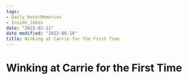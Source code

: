 ```yaml
---
tags:
- Daily_Note/Memories
- Inside_Jokes
date: "2022-02-11"
date modified: "2022-06-16"
title: Winking at Carrie for the First Time
---
```


# Winking at Carrie for the First Time

